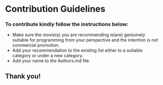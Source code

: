 # Contribution Guidelines

### To contribute kindly follow the instructions below:

* Make sure the movie(s) you are recommending is(are) geniuinely suitable for programming from your perspective and the intention is not commercial promotion.
* Add your recommendation to the existing list either to a suitable category or under a new category.
* Add your name to the Authors.md file.

## Thank you!
